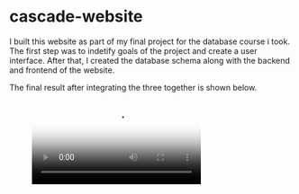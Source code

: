 # cascade-website

I built this website as part of my final project for the database course i took. The first step was to indetify goals of the project and create a user interface. After that, I created the database schema along with the backend and frontend of the website.

The final result after integrating the three together is shown below.

<figure class="video_container">
  <video controls="true" allowfullscreen="true" poster="path/to/poster_image.png">
    <source src="https://github.com/ahmed-dys99/cascade-website/blob/main/cascade.mp4" type="video/mp4">
  </video>
</figure>
